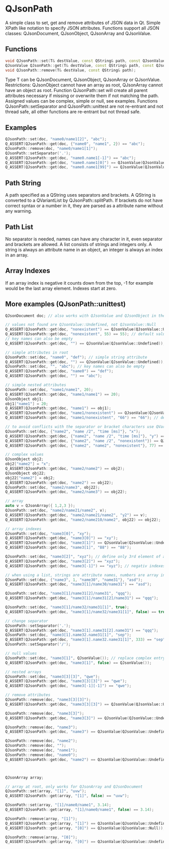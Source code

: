 # QJsonPath

A simple class to set, get and remove attributes of JSON data in Qt.
Simple XPath like notation to specify JSON attributes.
Functions support all JSON classes: QJsonDocument, QJsonObject, QJsonArray and QJsonValue.

## Functions
```c++
void QJsonPath::set(T& destValue, const QString& path, const QJsonValue& newValue);
QJsonValue QJsonPath::get(T& destValue, const QString& path, const QJsonValue& defaultValue = QJsonValue(QJsonValue::Undefined));
void QJsonPath::remove(T& destValue, const QString& path);
```

Type T can be QJsonDocument, QJsonObject, QJsonArray or QJsonValue.
Restrictions: QJsonObject cannot have an array as root, QJsonArray cannot have an object as root.
Function QJsonPath::set will create all parent attributes necessary if missing or overwrite them if not matching the path.
Assigned values can be complex, simple or null, see examples.
Functions QJsonPath::setSeparator and QJsonPath::unittest are not re-entrant and not thread safe, all other functions are re-entrant but not thread safe.

## Examples
```c++
QJsonPath::set(doc, "name0/name1[2]", "abc");
Q_ASSERT(QJsonPath::get(doc, {"name0", "name1", 2}) == "abc");
QJsonPath::remove(doc, "name0/name1[1]");
QJsonPath::setSeparator('.');
Q_ASSERT(QJsonPath::get(doc, "name0.name1[-1]") == "abc");
Q_ASSERT(QJsonPath::get(doc, "name0.name1[0]") == QJsonValue(QJsonValue::Null));
Q_ASSERT(QJsonPath::get(doc, "name0.name1[99]") == QJsonValue(QJsonValue::Undefined));
```

## Path String
A path specified as a QString uses separators and brackets. A QString is converted to a QVariantList by QJsonPath::splitPath.
If brackets do not have correct syntax or a number in it, they are parsed as a attribute name without any warning.

## Path List
No separator is needed, names can have any character in it, even separator and brackets are allowed.
A list consists of strings and integers only. A string is always an attribute name in an object, an integer is always an index in an array.

## Array Indexes
If an array index is negative it counts down from the top, -1 for example would be the last array element. Indexes start at zero.


## More examples (QJsonPath::unittest)

```c++
QJsonDocument doc; // also works with QJsonValue and QJsonObject in the same way

// values not found are QJsonValue::Undefined, not QJsonValue::Null
Q_ASSERT(QJsonPath::get(doc, "nonexistent") == QJsonValue(QJsonValue::Undefined));
Q_ASSERT(QJsonPath::get(doc, "nonexistent", 55) == 55); // default value
// key names can also be empty
Q_ASSERT(QJsonPath::get(doc, "") == QJsonValue(QJsonValue::Undefined));

// simple attributes in root
QJsonPath::set(doc, "name0", "def"); // simple string attribute
Q_ASSERT(QJsonPath::get(doc, "") == QJsonValue(QJsonValue::Undefined));
QJsonPath::set(doc, "", "abc"); // key names can also be empty
Q_ASSERT(QJsonPath::get(doc, "name0") == "def");
Q_ASSERT(QJsonPath::get(doc, "") == "abc");

// simple nested attributes
QJsonPath::set(doc, "name1/name1", 20);
Q_ASSERT(QJsonPath::get(doc, "name1/name1") == 20);
QJsonObject obj1;
obj1["name1"] = 20;
Q_ASSERT(QJsonPath::get(doc, "name1") == obj1);
Q_ASSERT(QJsonPath::get(doc, "name1/nonexistent") == QJsonValue(QJsonValue::Undefined));
Q_ASSERT(QJsonPath::get(doc, "name1/nonexistent", "66") == "66"); // default value

// to avoid conflicts with the separator or bracket characters use QVariantList
QJsonPath::set(doc, {"name2", "name /2", "time [ms]"}, "x");
Q_ASSERT(QJsonPath::get(doc, {"name2", "name /2", "time [ms]"}, "y") == "x");
Q_ASSERT(QJsonPath::get(doc, {"name2", "name /2", "nonexistent"}) == QJsonValue(QJsonValue::Undefined));
Q_ASSERT(QJsonPath::get(doc, {"name2", "name2", "nonexistent"}, 77) == 77);

// complex values
QJsonObject obj2;
obj2["name2"] = "x";
Q_ASSERT(QJsonPath::get(doc, "name2/name2") == obj2);
QJsonObject obj22;
obj22["name2"] = obj2;
Q_ASSERT(QJsonPath::get(doc, "name2") == obj22);
QJsonPath::set(doc, "name2/name3", obj22);
Q_ASSERT(QJsonPath::get(doc, "name2/name3") == obj22);

// array
auto v = QJsonArray({ 1,2,3 });
QJsonPath::set(doc, "name2/name21/name2", v);
Q_ASSERT(QJsonPath::get(doc, "name2/name21/name2", "y2") == v);
Q_ASSERT(QJsonPath::get(doc, "name2/name210/name2", obj22) == obj22);

// array indexes
QJsonPath::set(doc, "name3[0]", "xy");
Q_ASSERT(QJsonPath::get(doc, "name3[0]") == "xy");
Q_ASSERT(QJsonPath::get(doc, "name3[1]") == QJsonValue(QJsonValue::Undefined));
Q_ASSERT(QJsonPath::get(doc, "name3[1]", "88") == "88");

QJsonPath::set(doc, "name3[2]", "xyz"); // define only 3rd element of array, first two will be null
Q_ASSERT(QJsonPath::get(doc, "name3[2]") == "xyz");
Q_ASSERT(QJsonPath::get(doc, "name3[-1]") == "xyz"); // negativ indexes are from top to bottom

// when using a list, strings are attribute names, numbers are array indexes
QJsonPath::set(doc, {"name3", 1, "name30", "name31"}, "asd");
Q_ASSERT(QJsonPath::get(doc, "name3[1]/name30/name31") == "asd");

QJsonPath::set(doc, "name3[1]/name31[2]/name31", "qqq");
Q_ASSERT(QJsonPath::get(doc, "name3[1]/name31[2]/name31") == "qqq");

QJsonPath::set(doc, "name3[1]/name32/name31[1]", true);
Q_ASSERT(QJsonPath::get(doc, "name3[1]/name32/name31[1]", false) == true);

// change separator
QJsonPath::setSeparator('.');
Q_ASSERT(QJsonPath::get(doc, "name3[1].name31[2].name31") == "qqq");
QJsonPath::set(doc, "name3[1].name32.name31[1]", "sep");
Q_ASSERT(QJsonPath::get(doc, "name3[1].name32.name31[1]", 333) == "sep");
QJsonPath::setSeparator('/');

// null values
QJsonPath::set(doc, "name3[1]", QJsonValue()); // replace complex entry by null
Q_ASSERT(QJsonPath::get(doc, "name3[1]", false) == QJsonValue());

// nested arrays
QJsonPath::set(doc, "name3[3][3]", "qwe");
Q_ASSERT(QJsonPath::get(doc, "name3[3][3]") == "qwe");
Q_ASSERT(QJsonPath::get(doc, "name3[-1][-1]") == "qwe");

// remove attributes
QJsonPath::remove(doc, "name3[3][3]");
Q_ASSERT(QJsonPath::get(doc, "name3[3][3]") == QJsonValue(QJsonValue::Undefined));

QJsonPath::remove(doc, "name3[3]");
Q_ASSERT(QJsonPath::get(doc, "name3[3]") == QJsonValue(QJsonValue::Undefined));

QJsonPath::remove(doc, "name3");
Q_ASSERT(QJsonPath::get(doc, "name3") == QJsonValue(QJsonValue::Undefined));

QJsonPath::remove(doc, "name2");
QJsonPath::remove(doc, "");
QJsonPath::remove(doc, "name1");
QJsonPath::remove(doc, "name0");
Q_ASSERT(QJsonPath::get(doc, "name2") == QJsonValue(QJsonValue::Undefined));



QJsonArray array;

// array at root, only works for QJsonArray and QJsonDocument
QJsonPath::set(array, "[1]", "uvw");
Q_ASSERT(QJsonPath::get(array, "[1]", false) == "uvw");

QJsonPath::set(array, "[1]/name0/name1", 3.14);
Q_ASSERT(QJsonPath::get(array, "[1]/name0/name1", false) == 3.14);

QJsonPath::remove(array, "[1]");
Q_ASSERT(QJsonPath::get(array, "[1]") == QJsonValue(QJsonValue::Undefined));
Q_ASSERT(QJsonPath::get(array, "[0]") == QJsonValue(QJsonValue::Null));

QJsonPath::remove(array, "[0]");
Q_ASSERT(QJsonPath::get(array, "[0]") == QJsonValue(QJsonValue::Undefined));
```
